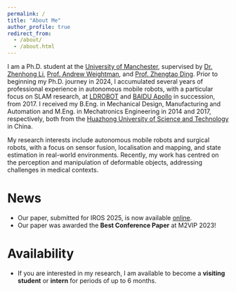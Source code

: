 ```yaml
---
permalink: /
title: "About Me"
author_profile: true
redirect_from: 
  - /about/
  - /about.html
---
```


I am a Ph.D. student at the <a href="https://www.manchester.ac.uk/" target="_blank">University of Manchester</a>, supervised by <a href="https://scholar.google.com/citations?user=TxurO5wAAAAJ" target="_blank">Dr. Zhenhong Li</a>, <a href="https://scholar.google.com/citations?user=ntgRzlYAAAAJ" target="_blank">Prof. Andrew Weightman</a>, and <a href="https://scholar.google.com/citations?user=ZVb3sOQAAAAJ" target="_blank">Prof. Zhengtao Ding</a>. Prior to beginning my Ph.D. journey in 2024, I accumulated several years of professional experience in autonomous mobile robots, with a particular focus on SLAM research, at <a href="https://www.ldrobot.com/" target="_blank">LDROBOT</a> and <a href="https://www.apollo.auto/" target="_blank">BAIDU Apollo</a> in succession, from 2017. I received my B.Eng. in Mechanical Design, Manufacturing and Automation and M.Eng. in Mechatronics Engineering in 2014 and 2017, respectively, both from the <a href="https://english.hust.edu.cn/" target="_blank">Huazhong University of Science and Technology</a> in China.

My research interests include autonomous mobile robots and surgical robots, with a focus on sensor fusion, localisation and mapping, and state estimation in real-world environments. Recently, my work has centred on the perception and manipulation of deformable objects, addressing challenges in medical contexts.  


News
======
* Our paper, submitted for IROS 2025, is now available <a href="https://github.com/Happy-ZZX/PL-VIWO" target="_blank">online</a>.
* Our paper was awarded the **Best Conference Paper** at M2VIP 2023!

Availability
======
* If you are interested in my research, I am available to become a **visiting student** or **intern** for periods of up to 6 months.
